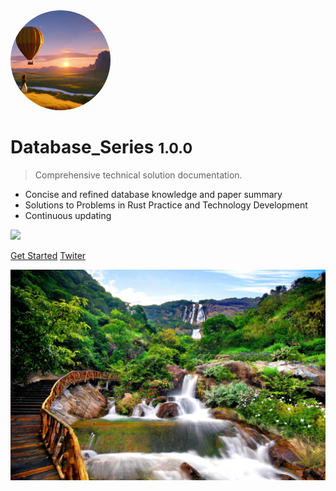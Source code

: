 <img width="160px" style="border-radius: 50%" bor src="style/hot.jpg">


# Database_Series <small>1.0.0</small>

> Comprehensive technical solution documentation.

- Concise and refined database knowledge and paper summary
- Solutions to Problems in Rust Practice and Technology Development
- Continuous updating

![](https://img.shields.io/badge/%E6%91%B8%E9%B1%BC-%E7%A8%8B%E5%BA%8F%E5%91%98-green)


[Get Started](README.md)
[Twiter](/)

![](style/bg.jpg)


